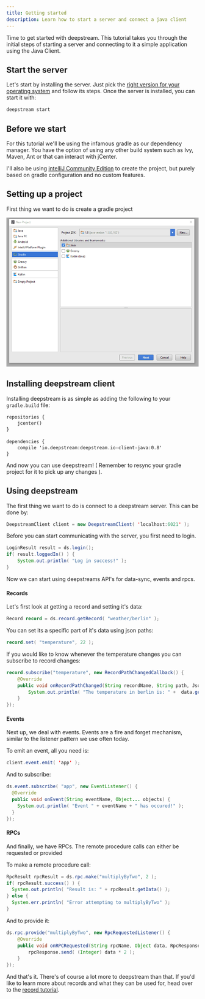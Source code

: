 ```yaml
---
title: Getting started
description: Learn how to start a server and connect a java client
---
```


Time to get started with deepstream. This tutorial takes you through the initial steps of starting a server and connecting to it a simple application using the Java Client.

## Start the server

Let's start by installing the server. Just pick the [right version for your operating system](/install/) and follow its steps. Once the server is installed, you can start it with:

```bash
deepstream start
```

## Before we start

For this tutorial we'll be using the infamous gradle as our dependency manager. You have the option of using any other build system such as Ivy, Maven, Ant or that can interact with jCenter.

I'll also be using [intelliJ Community Edition](https://www.jetbrains.com/idea/) to create the project, but purely based on gradle configuration and no custom features.

## Setting up a project

First thing we want to do is create a gradle project

![Setting up a gradle project](setting-up-gradle-project.gif)

## Installing deepstream client

Installing deepstream is as simple as adding the following to your `gradle.build` file:

```
repositories {
    jcenter()
}

dependencies {
    compile 'io.deepstream:deepstream.io-client-java:0.8'
}
```

And now you can use deepstream! ( Remember to resync your gradle project for it to pick up any changes ).

## Using deepstream

The first thing we want to do is connect to a deepstream server. This can be done by:

```java
DeepstreamClient client = new DeepstreamClient( 'localhost:6021' );
```

Before you can start communicating with the server, you first need to login.

```java
LoginResult result = ds.login();
if( result.loggedIn() ) {
    System.out.println( "Log in success!" );
}
```

Now we can start using deepstreams API's for data-sync, events and rpcs.

#### Records

Let's first look at getting a record and setting it's data:

```java
Record record = ds.record.getRecord( "weather/berlin" );
```

You can set its a specific part of it's data using json paths:

```java
record.set( "temperature", 22 );
```

If you would like to know whenever the temperature changes you can subscribe to record changes:

```java
record.subscribe("temperature", new RecordPathChangedCallback() {
    @Override
    public void onRecordPathChanged(String recordName, String path, JsonElement data ) {
        System.out.println( "The temperature in berlin is: " +  data.getAsString() );
    }
});
```
#### Events

Next up, we deal with events. Events are a fire and forget mechanism, similar to the listener pattern
we use often today.

To emit an event, all you need is:

```java
client.event.emit( 'app' );
```

And to subscribe:

```java
ds.event.subscribe( "app", new EventListener() {
  @Override
  public void onEvent(String eventName, Object... objects) {
    System.out.println( "Event " + eventName + " has occured!" );
  }
});
```

#### RPCs

And finally, we have RPCs. The remote procedure calls can either be requested or provided

To make a remote procedure call:

```java
RpcResult rpcResult = ds.rpc.make("multiplyByTwo", 2 );
if( rpcResult.success() ) {
  System.out.println( "Result is: " + rpcResult.getData() );
} else {
  System.err.println( "Error attempting to multiplyByTwo" );
}
```

And to provide it:

```java
ds.rpc.provide("multiplyByTwo", new RpcRequestedListener() {
    @Override
    public void onRPCRequested(String rpcName, Object data, RpcResponse rpcResponse) {
        rpcResponse.send( (Integer) data * 2 );
    }
});
```

And that's it. There's of course a lot more to deepstream than that. If you'd like to learn more about records and what they can be used for, head over to the [record tutorial](/tutorials/core/datasync-records/).
